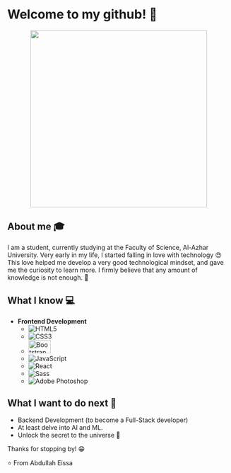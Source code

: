 
# Welcome to my github! 👋

<div align="center">
	<img src="https://i.imgur.com/8MupZHY.gif" width="400px" />
</div>

## About me :mortar_board:
I am a student, currently studying at the Faculty of Science, Al-Azhar University. Very early in my life, I started falling in love with technology 😍 This love helped me develop a very good technological mindset, and gave me the curiosity to learn more. I firmly believe that any amount of knowledge is not enough. 🧠

## What I know :computer:
- **Frontend Development**
	- ![HTML5](https://img.shields.io/badge/-HTML5-%23E44D27?style=flat-square&logo=html5&logoColor=ffffff)
	- ![CSS3](https://img.shields.io/badge/-CSS3-%231572B6?style=flat-square&logo=css3)
	-  <img src="https://v5.getbootstrap.com/docs/5.0/assets/brand/bootstrap-logo-shadow.png" alt="Bootstrap logo" width="50" height="30">
	- ![JavaScript](https://img.shields.io/badge/-JavaScript-%23F7DF1C?style=flat-square&logo=javascript&logoColor=000000&labelColor=%23F7DF1C&color=%23FFCE5A)
	- ![React](https://img.shields.io/badge/-React-%23282C34?style=flat-square&logo=react)
	- ![Sass](https://img.shields.io/badge/-Sass-%23CC6699?style=flat-square&logo=sass&logoColor=ffffff)
	- ![Adobe Photoshop](http://img.shields.io/badge/-Abode%20Photoshop-26C9FF?style=flat-square&logo=adobe-photoshop&logoColor=ffffff)

## What I want to do next :thinking:
- Backend Development (to become a Full-Stack developer)
- At least delve into AI and ML.
- Unlock the secret to the universe :rofl:


Thanks for stopping by! 😁


⭐️ From Abdullah Eissa





